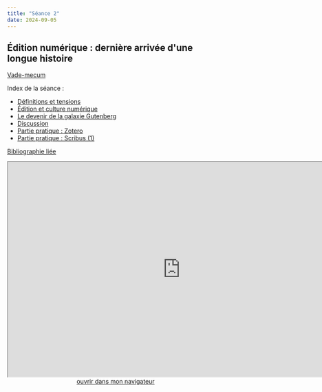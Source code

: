 ```yaml
--- 
title: "Séance 2"
date: 2024-09-05
---
```


## Édition numérique : dernière arrivée d'une longue histoire

[Vade-mecum](https://mmellet.github.io/ELD718/doc/2.pdf)

Index de la séance : 

- [Définitions et tensions](https://mmellet.github.io/ELD718/slides/Seance-2.html#/2)
- [Édition et culture numérique](https://mmellet.github.io/ELD718/slides/Seance-2.html#/3)
- [Le devenir de la galaxie Gutenberg](https://mmellet.github.io/ELD718/slides/Seance-2.html#/4)
- [Discussion](https://mmellet.github.io/ELD718/slides/Seance-2.html#/5)
- [Partie pratique : Zotero](https://mmellet.github.io/ELD718/slides/Seance-2.html#/6)
- [Partie pratique : Scribus (1)](https://mmellet.github.io/ELD718/slides/Seance-2.html#/7)

[Bibliographie liée](https://www.zotero.org/groups/5435201/eld-/collections/9RDCBGXU)

<iframe src="https://mmellet.github.io/ELD718/slides/Seance-2.html" title="description"  height="500" width="800" allowfullscreen="allowfullscreen"></iframe>

<div style="text-align:center">
<a href="https://mmellet.github.io/ELD718/slides/Seance-2.html" target="_blank">ouvrir dans mon navigateur</a>
</div>